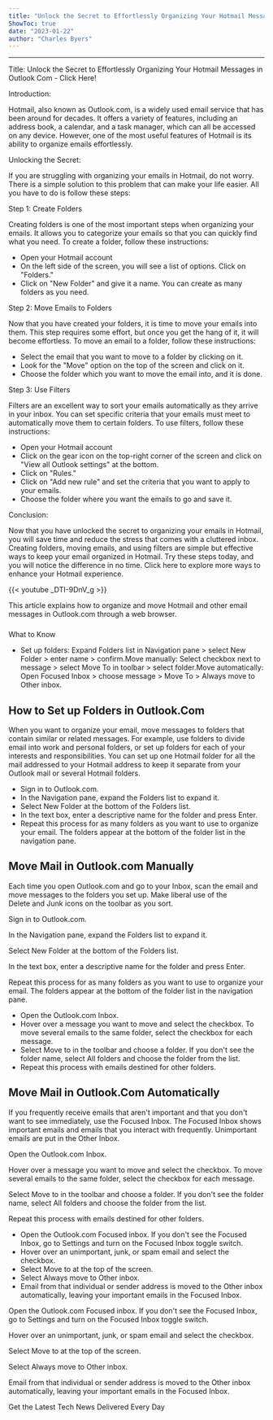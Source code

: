 ```yaml
---
title: "Unlock the Secret to Effortlessly Organizing Your Hotmail Messages in Outlook Com - Click Here!"
ShowToc: true 
date: "2023-01-22"
author: "Charles Byers"
---
```

*****
Title: Unlock the Secret to Effortlessly Organizing Your Hotmail Messages in Outlook Com - Click Here!

Introduction:

Hotmail, also known as Outlook.com, is a widely used email service that has been around for decades. It offers a variety of features, including an address book, a calendar, and a task manager, which can all be accessed on any device. However, one of the most useful features of Hotmail is its ability to organize emails effortlessly.

Unlocking the Secret:

If you are struggling with organizing your emails in Hotmail, do not worry. There is a simple solution to this problem that can make your life easier. All you have to do is follow these steps:

Step 1: Create Folders

Creating folders is one of the most important steps when organizing your emails. It allows you to categorize your emails so that you can quickly find what you need. To create a folder, follow these instructions:

- Open your Hotmail account
- On the left side of the screen, you will see a list of options. Click on "Folders."
- Click on "New Folder" and give it a name. You can create as many folders as you need.

Step 2: Move Emails to Folders

Now that you have created your folders, it is time to move your emails into them. This step requires some effort, but once you get the hang of it, it will become effortless. To move an email to a folder, follow these instructions:

- Select the email that you want to move to a folder by clicking on it.
- Look for the "Move" option on the top of the screen and click on it.
- Choose the folder which you want to move the email into, and it is done.

Step 3: Use Filters

Filters are an excellent way to sort your emails automatically as they arrive in your inbox. You can set specific criteria that your emails must meet to automatically move them to certain folders. To use filters, follow these instructions:

- Open your Hotmail account
- Click on the gear icon on the top-right corner of the screen and click on "View all Outlook settings" at the bottom.
- Click on "Rules."
- Click on "Add new rule" and set the criteria that you want to apply to your emails.
- Choose the folder where you want the emails to go and save it.

Conclusion:

Now that you have unlocked the secret to organizing your emails in Hotmail, you will save time and reduce the stress that comes with a cluttered inbox. Creating folders, moving emails, and using filters are simple but effective ways to keep your email organized in Hotmail. Try these steps today, and you will notice the difference in no time. Click here to explore more ways to enhance your Hotmail experience.

{{< youtube _DTI-9DnV_g >}} 




This article explains how to organize and move Hotmail and other email messages in Outlook.com through a web browser.

 
### 
What to Know
 
- Set up folders: Expand Folders list in Navigation pane > select New Folder > enter name > confirm.Move manually: Select checkbox next to message > select Move To in toolbar > select folder.Move automatically: Open Focused Inbox > choose message > Move To > Always move to Other inbox.

 
##   How to Set up Folders in Outlook.Com  
 

When you want to organize your email, move messages to folders that contain similar or related messages. For example, use folders to divide email into work and personal folders, or set up folders for each of your interests and responsibilities. You can set up one Hotmail folder for all the mail addressed to your Hotmail address to keep it separate from your Outlook mail or several Hotmail folders.

 
- Sign in to Outlook.com.
 - In the Navigation pane, expand the Folders list to expand it.
 - Select New Folder at the bottom of the Folders list.
 - In the text box, enter a descriptive name for the folder and press Enter.
 - Repeat this process for as many folders as you want to use to organize your email. The folders appear at the bottom of the folder list in the navigation pane.

 
##   Move Mail in Outlook.com Manually  
 

Each time you open Outlook.com and go to your Inbox, scan the email and move messages to the folders you set up. Make liberal use of the Delete and Junk icons on the toolbar as you sort.

 

Sign in to Outlook.com.

 

In the Navigation pane, expand the Folders list to expand it.

 

Select New Folder at the bottom of the Folders list.

 

In the text box, enter a descriptive name for the folder and press Enter.

 

Repeat this process for as many folders as you want to use to organize your email. The folders appear at the bottom of the folder list in the navigation pane.

 
- Open the Outlook.com Inbox.
 - Hover over a message you want to move and select the checkbox. To move several emails to the same folder, select the checkbox for each message.
 - Select Move to in the toolbar and choose a folder. If you don't see the folder name, select All folders and choose the folder from the list.
 - Repeat this process with emails destined for other folders.

 
##   Move Mail in Outlook.Com Automatically  
 

If you frequently receive emails that aren't important and that you don't want to see immediately, use the Focused Inbox. The Focused Inbox shows important emails and emails that you interact with frequently. Unimportant emails are put in the Other Inbox.

 

Open the Outlook.com Inbox.

 

Hover over a message you want to move and select the checkbox. To move several emails to the same folder, select the checkbox for each message.

 

Select Move to in the toolbar and choose a folder. If you don't see the folder name, select All folders and choose the folder from the list.

 

Repeat this process with emails destined for other folders.

 
- Open the Outlook.com Focused inbox. If you don't see the Focused Inbox, go to Settings and turn on the Focused Inbox toggle switch.
 - Hover over an unimportant, junk, or spam email and select the checkbox.
 - Select Move to at the top of the screen.
 - Select Always move to Other inbox.
 - Email from that individual or sender address is moved to the Other inbox automatically, leaving your important emails in the Focused Inbox.

 

Open the Outlook.com Focused inbox. If you don't see the Focused Inbox, go to Settings and turn on the Focused Inbox toggle switch.

 

Hover over an unimportant, junk, or spam email and select the checkbox.

 

Select Move to at the top of the screen.

 

Select Always move to Other inbox.

 

Email from that individual or sender address is moved to the Other inbox automatically, leaving your important emails in the Focused Inbox.

 

Get the Latest Tech News Delivered Every Day




